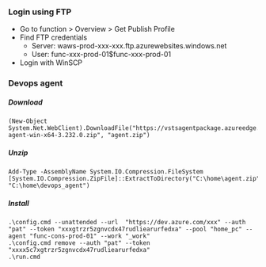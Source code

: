 ### Login using FTP
- Go to function > Overview > Get Publish Profile
- Find FTP credentials
    - Server: waws-prod-xxx-xxx.ftp.azurewebsites.windows.net
    - User: func-xxx-prod-01\$func-xxx-prod-01
- Login with WinSCP
### Devops agent
##### Download
```pwsh
(New-Object System.Net.WebClient).DownloadFile("https://vstsagentpackage.azureedge.net/agent/3.232.0/vsts-agent-win-x64-3.232.0.zip", "agent.zip")
```
##### Unzip
```pwsh
Add-Type -AssemblyName System.IO.Compression.FileSystem
[System.IO.Compression.ZipFile]::ExtractToDirectory("C:\home\agent.zip", "C:\home\devops_agent")
```
##### Install
```pwsh
.\config.cmd --unattended --url  "https://dev.azure.com/xxx" --auth "pat" --token "xxxgtrzr5zgnvcdx47rudliearurfedxa" --pool "home_pc" --agent "func-cons-prod-01" --work "_work" 
.\config.cmd remove --auth "pat" --token "xxxx5c7xgtrzr5zgnvcdx47rudliearurfedxa"
.\run.cmd
```
